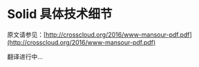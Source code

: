 # Solid 具体技术细节

原文请参见：[http://crosscloud.org/2016/www-mansour-pdf.pdf](http://crosscloud.org/2016/www-mansour-pdf.pdf)

翻译进行中...